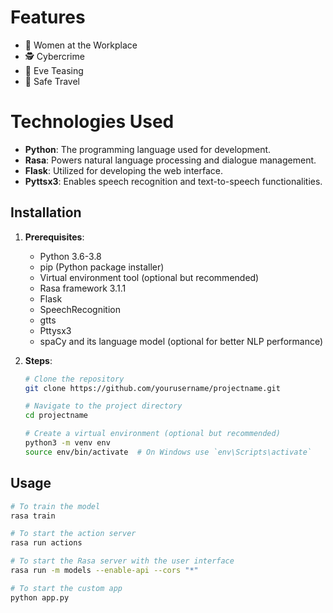 # Features
- 💼 Women at the Workplace
- 🕵️ Cybercrime
- 👀 Eve Teasing
- 🚗 Safe Travel

# Technologies Used
- **Python**: The programming language used for development.
- **Rasa**: Powers natural language processing and dialogue management.
- **Flask**: Utilized for developing the web interface.
- **Pyttsx3**: Enables speech recognition and text-to-speech functionalities.



## Installation

1. **Prerequisites**:
   - Python 3.6-3.8
   - pip (Python package installer)
   - Virtual environment tool (optional but recommended)
   - Rasa framework 3.1.1
   - Flask
   - SpeechRecognition
   - gtts
   - Pttysx3
   - spaCy and its language model (optional for better NLP performance)

2. **Steps**:
   ```bash
   # Clone the repository
   git clone https://github.com/yourusername/projectname.git

   # Navigate to the project directory
   cd projectname

   # Create a virtual environment (optional but recommended)
   python3 -m venv env
   source env/bin/activate  # On Windows use `env\Scripts\activate`

## Usage



```bash
# To train the model
rasa train

# To start the action server
rasa run actions

# To start the Rasa server with the user interface
rasa run -m models --enable-api --cors "*"

# To start the custom app
python app.py


